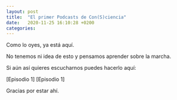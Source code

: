 ```yaml
---
layout: post
title:  "El primer Podcasts de Con(S)ciencia"
date:   2020-11-25 16:10:28 +0200
categories: 
---
```

<p>Como lo oyes, ya está aquí.</p>

<p>No tenemos ni idea de esto y pensamos aprender sobre la marcha.</p>

<p>Si aún así quieres escucharnos puedes hacerlo aquí:</p>
[Episodio 1] [Episodio 1]

<p>Gracias por estar ahí.</p>

[Episodio 1]: https://www.ivoox.com/con-s-ciencia-episodio-1-audios-mp3_rf_60946731_1.html

